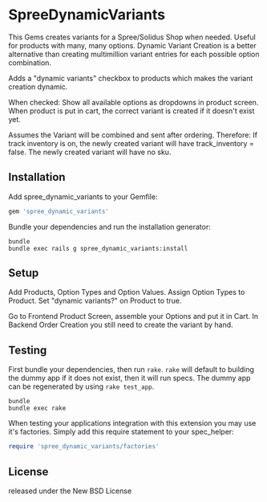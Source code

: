 SpreeDynamicVariants
====================

This Gems creates variants for a Spree/Solidus Shop when needed.
Useful for products with many, many options.
Dynamic Variant Creation is a better alternative than creating multimillion variant entries for each possible option combination.

Adds a "dynamic variants" checkbox to products which makes the variant creation dynamic.

When checked:
Show all available options as dropdowns in product screen.
When product is put in cart, the correct variant is created if it doesn't exist yet.

Assumes the Variant will be combined and sent after ordering.
Therefore: If track inventory is on, the newly created variant will have track_inventory = false.
The newly created variant will have no sku.


Installation
------------
Add spree_dynamic_variants to your Gemfile:

```ruby
gem 'spree_dynamic_variants'
```

Bundle your dependencies and run the installation generator:

```shell
bundle
bundle exec rails g spree_dynamic_variants:install
```

Setup
-----
Add Products, Option Types and Option Values.
Assign Option Types to Product.
Set "dynamic variants?" on Product to true.

Go to Frontend Product Screen, assemble your Options and put it in Cart.
In Backend Order Creation you still need to create the variant by hand.


Testing
-------
First bundle your dependencies, then run `rake`. `rake` will default to building the dummy app if it does not exist, then it will run specs. The dummy app can be regenerated by using `rake test_app`.

```shell
bundle
bundle exec rake
```

When testing your applications integration with this extension you may use it's factories.
Simply add this require statement to your spec_helper:

```ruby
require 'spree_dynamic_variants/factories'
```

License
-------
released under the New BSD License
